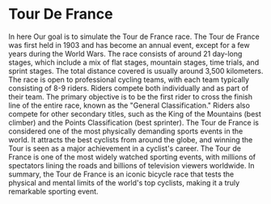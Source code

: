 # Tour De France
In here Our goal is to simulate the Tour de France race.
The Tour de France was first held in 1903 and has become an annual event, except for a few years during the World Wars.
The race consists of around 21 day-long stages, which include a mix of flat stages, mountain stages, time trials, and sprint stages. The total distance covered is usually around 3,500 kilometers.
The race is open to professional cycling teams, with each team typically consisting of 8-9 riders. Riders compete both individually and as part of their team.
The primary objective is to be the first rider to cross the finish line of the entire race, known as the "General Classification." Riders also compete for other secondary titles, such as the King of the Mountains (best climber) and the Points Classification (best sprinter).
The Tour de France is considered one of the most physically demanding sports events in the world. It attracts the best cyclists from around the globe, and winning the Tour is seen as a major achievement in a cyclist's career.
The Tour de France is one of the most widely watched sporting events, with millions of spectators lining the roads and billions of television viewers worldwide.
In summary, the Tour de France is an iconic bicycle race that tests the physical and mental limits of the world's top cyclists, making it a truly remarkable sporting event.
